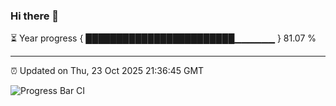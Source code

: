 ### Hi there 👋

⏳ Year progress { ████████████████████████▁▁▁▁▁▁ } 81.07 %

---

⏰ Updated on Thu, 23 Oct 2025 21:36:45 GMT

![Progress Bar CI](https://github.com/IshwaranRudhara/GIT-ACTION/workflows/Progress%20Bar%20CI/badge.svg)
